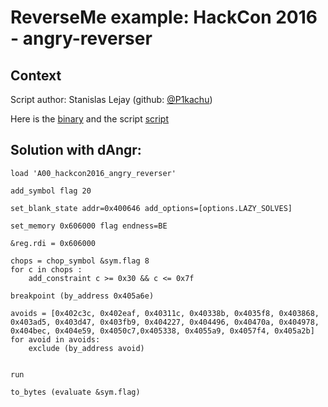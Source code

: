 # ReverseMe example: HackCon 2016 - angry-reverser
## Context

Script author: Stanislas Lejay (github: [@P1kachu](https://github.com/P1kachu>))

Here is the [binary](https://github.com/angr/angr-examples/tree/master/examples/hackcon2016_angry-reverser/yolomolo>)
and the script
[script](https://github.com/angr/angr-examples/tree/master/examples/hackcon2016_angry-reverser/solve.py>)

## Solution with dAngr:

```
load 'A00_hackcon2016_angry_reverser'

add_symbol flag 20

set_blank_state addr=0x400646 add_options=[options.LAZY_SOLVES]

set_memory 0x606000 flag endness=BE

&reg.rdi = 0x606000

chops = chop_symbol &sym.flag 8
for c in chops :
    add_constraint c >= 0x30 && c <= 0x7f

breakpoint (by_address 0x405a6e)

avoids = [0x402c3c, 0x402eaf, 0x40311c, 0x40338b, 0x4035f8, 0x403868, 0x403ad5, 0x403d47, 0x403fb9, 0x404227, 0x404496, 0x40470a, 0x404978, 0x404bec, 0x404e59, 0x4050c7,0x405338, 0x4055a9, 0x4057f4, 0x405a2b]
for avoid in avoids:
    exclude (by_address avoid)


run

to_bytes (evaluate &sym.flag)

```
